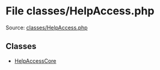 File classes/HelpAccess.php
=========

Source: [classes/HelpAccess.php](https://github.com/PrestaShop/PrestaShop/blob/1.5.6.0/classes/HelpAccess.php)


Classes
-------

* [HelpAccessCore](class.HelpAccessCore.md)

